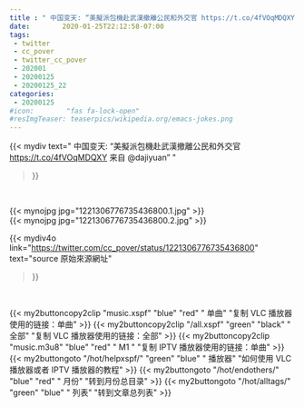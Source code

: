 ```yaml
---
title : " 中国变天: “美擬派包機赴武漢撤離公民和外交官 https://t.co/4fVOqMDQXY 来自 @dajiyuan”  "
date:        2020-01-25T22:12:58-07:00
tags:
 - twitter
 - cc_pover
 - twitter_cc_pover
 - 202001
 - 20200125
 - 20200125_22
categories:
 - 20200125
#icon:        "fas fa-lock-open"
#resImgTeaser: teaserpics/wikipedia.org/emacs-jokes.png
---
```


{{< mydiv text=" 中国变天: “美擬派包機赴武漢撤離公民和外交官 https://t.co/4fVOqMDQXY 来自 @dajiyuan”  "
>}}
<br>


 {{< mynojpg jpg="1221306776735436800.1.jpg" >}}<br> 
 {{< mynojpg jpg="1221306776735436800.2.jpg" >}}<br> 



{{< mydiv4o link="https://twitter.com/cc_pover/status/1221306776735436800"
text="source 原始來源網址"
>}}


<br>




{{< my2buttoncopy2clip "music.xspf"        "blue"   "red"    " 单曲"  "复制 VLC 播放器使用的链接：单曲" >}} {{< my2buttoncopy2clip "/all.xspf"         "green"  "black"  " 全部"  "复制 VLC 播放器使用的链接：全部" >}} {{< my2buttoncopy2clip "music.m3u8"        "blue"   "red"    " M1 "    "复制 IPTV 播放器使用的链接：单曲" >}} {{< my2buttongoto      "/hot/helpxspf/"    "green"  "blue"   " 播放器" "如何使用 VLC 播放器或者 IPTV 播放器的教程" >}} {{< my2buttongoto      "/hot/endothers/"   "blue"   "red"    " 月份"   "转到月份总目录" >}} {{< my2buttongoto      "/hot/alltags/"     "green"  "blue"   " 列表"   "转到文章总列表" >}} 
